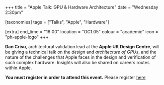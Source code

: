 +++
title = "Apple Talk: GPU & Hardware Architecture"
date = "Wednesday 2:30pm"

[taxonomies]
tags = ["Talks", "Apple", "Hardware"]

[extra]
end_time = "16:00"
location = "OC1.05"
colour = "academic"
icon = "ph-apple-logo"
+++

**Dan Crisu**, architectural validation lead at the **Apple UK Design Centre**, will be giving a technical talk on the *design* and *architecture of GPUs*, and the nature of the challenges that Apple faces in the design and verification of such complex hardware. Insights will also be shared on careers routes within Apple.

**You must register in order to attend this event.** Please register [here](https://eur01.safelinks.protection.outlook.com/?url=https%3A%2F%2Fevents.apple.com%2Fcontent%2Fevents%2Fconferences%2Fgb%2Fen%2Fdefault.html%3Ftoken%3Dxww6uj7woR0X9A3f8qcJRUBVdHioJeacopALBwoa3Nf9qRbkWFBX0BrQyDPU29UduZhb5czMzvZ9JEnGCAWlUFwYp_VRfv60aevvydumHC7EY4UvKtVsSQT8aIGP0X4p71haDmuJ0kU41TtKE0L7iREIB5Wnd7iM_XAv-O8%26a%3D1%26Locale%3Den_GB%26l%3De&data=05%7C01%7C%7Cc48490a65b80456a979408dbcc04ddc0%7C09bacfbd47ef446592653546f2eaf6bc%7C0%7C0%7C638328093508585338%7CUnknown%7CTWFpbGZsb3d8eyJWIjoiMC4wLjAwMDAiLCJQIjoiV2luMzIiLCJBTiI6Ik1haWwiLCJXVCI6Mn0%3D%7C3000%7C%7C%7C&sdata=%2BaOJLnKYnFdCPT4enHkLB%2FFGzqDcpmyrbylw9xbyDyk%3D&reserved=0)
